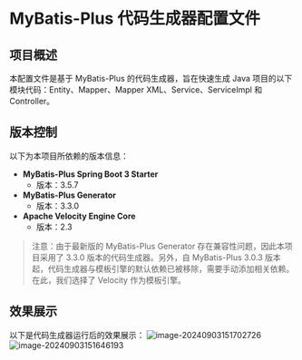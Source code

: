 
# MyBatis-Plus 代码生成器配置文件
## 项目概述
本配置文件是基于 MyBatis-Plus 的代码生成器，旨在快速生成 Java 项目的以下模块代码：Entity、Mapper、Mapper XML、Service、ServiceImpl 和 Controller。
## 版本控制
以下为本项目所依赖的版本信息：
- **MyBatis-Plus Spring Boot 3 Starter**
  - 版本：3.5.7
- **MyBatis-Plus Generator**
  - 版本：3.3.0
- **Apache Velocity Engine Core**
  - 版本：2.3
> 注意：由于最新版的 MyBatis-Plus Generator 存在兼容性问题，因此本项目采用了 3.3.0 版本的代码生成器。另外，自 MyBatis-Plus 3.0.3 版本起，代码生成器与模板引擎的默认依赖已被移除，需要手动添加相关依赖。在此，我们选择了 Velocity 作为模板引擎。
## 效果展示
以下是代码生成器运行后的效果展示：
![image-20240903151702726](https://gitee.com/zzy2401/picbed/raw/master/images/image-20240903151702726.png)
![image-20240903151646193](https://gitee.com/zzy2401/picbed/raw/master/images/image-20240903151646193.png)
